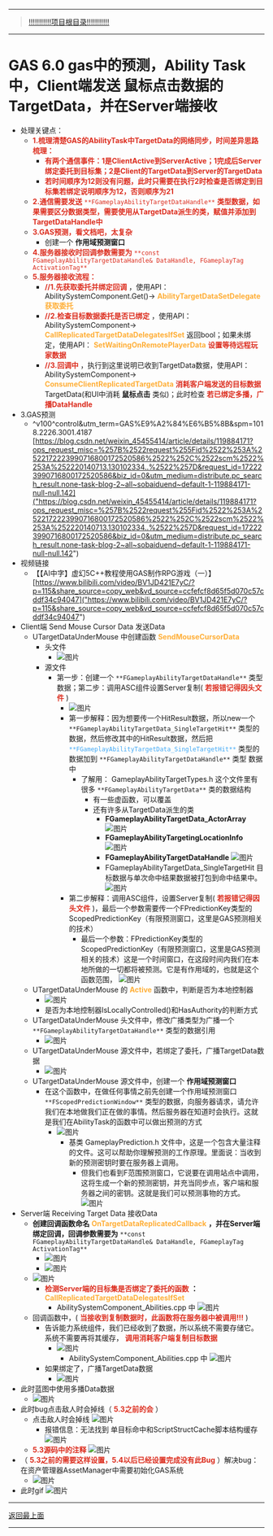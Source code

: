 ___________________________________________________________________________________________
> [!!!!!!!!!!!项目根目录!!!!!!!!!!!](./!!!!!!!!!!!项目目录!!!!!!!!!!!.md)

___________________________________________________________________________________________

# GAS 6.0 gas中的预测，Ability Task中，Client端发送 鼠标点击数据的TargetData，并在Server端接收
- 处理关键点：
    - <font color=#DC2D1E>**1.梳理清楚GAS的AbilityTask中TargetData的网络同步，时间差异思路梳理：**</font>
        - <font color=#DC2D1E>**有两个通信事件：1是ClientActive到ServerActive；1完成后Server绑定委托到目标集；2是Client的TargetData到Server的TargetData**</font>
        - <font color=#DC2D1E>**若时间顺序为12则没有问题，此时只需要在执行2时检查是否绑定到目标集若绑定说明顺序为12，否则顺序为21**</font>
    - <font color=#DC2D1E>**2.通信需要发送**</font> <font color=#DC2D1E>`**FGameplayAbilityTargetDataHandle**`</font> <font color=#DC2D1E>**类型数据，如果需要区分数据类型，需要使用从TargetData派生的类，赋值并添加到TargetDataHandle中**</font>
    - <font color=#DC2D1E>**3.GAS预测，看文档吧，太复杂**</font>
        - 创建一个 **作用域预测窗口**
    - <font color=#DC2D1E>**4.服务器接收时回调参数需要为**</font> <font color=#DC2D1E>`**const FGameplayAbilityTargetDataHandle& DataHandle, FGameplayTag ActivationTag**`</font>
    - <font color=#DC2D1E>**5.服务器接收流程：**</font>
        - <font color=#DC2D1E>**//1.先获取委托并绑定回调**</font> ，使用API：AbilitySystemComponent.Get()-> <font color=#FFAF38>**AbilityTargetDataSetDelegate获取委托**</font>
        - <font color=#DC2D1E>**//2.检查目标数据委托是否已绑定**</font> ，使用API：AbilitySystemComponent-> <font color=#FFAF38>**CallReplicatedTargetDataDelegatesIfSet**</font> 返回bool；如果未绑定，使用API： <font color=#FFAF38>**SetWaitingOnRemotePlayerData**</font> <font color=#DC2D1E>**设置等待远程玩家数据**</font>
        - <font color=#DC2D1E>**//3.回调中**</font> ，执行到这里说明已收到TargetData数据，使用API：AbilitySystemComponent-> <font color=#FFAF38>**ConsumeClientReplicatedTargetData**</font> <font color=#DC2D1E>**消耗客户端发送的目标数据**</font> TargetData(和UI中消耗 **鼠标点击** 类似)；此时检查 <font color=#DC2D1E>**若已绑定多播，广播DataHandle**</font>
- 3.GAS预测
    - ^v100^control&utm_term=GAS%E9%A2%84%E6%B5%8B&spm=1018.2226.3001.4187 [https://blog.csdn.net/weixin_45455414/article/details/119884171?ops_request_misc=%257B%2522request%255Fid%2522%253A%2522172223990716800172520586%2522%252C%2522scm%2522%253A%252220140713.130102334..%2522%257D&request_id=172223990716800172520586&biz_id=0&utm_medium=distribute.pc_search_result.none-task-blog-2~all~sobaiduend~default-1-119884171-null-null.142]("https://blog.csdn.net/weixin_45455414/article/details/119884171?ops_request_misc=%257B%2522request%255Fid%2522%253A%2522172223990716800172520586%2522%252C%2522scm%2522%253A%252220140713.130102334..%2522%257D&request_id=172223990716800172520586&biz_id=0&utm_medium=distribute.pc_search_result.none-task-blog-2~all~sobaiduend~default-1-119884171-null-null.142")
- 视频链接
    - 【【AI中字】虚幻5C++教程使用GAS制作RPG游戏（一）】 [https://www.bilibili.com/video/BV1JD421E7yC/?p=115&share_source=copy_web&vd_source=ccfefcf8d65f5d070c57cddf34c94047]("https://www.bilibili.com/video/BV1JD421E7yC/?p=115&share_source=copy_web&vd_source=ccfefcf8d65f5d070c57cddf34c94047")
- Client端 Send Mouse Cursor Data 发送Data
    - UTargetDataUnderMouse 中创建函数 <font color=#FFAF38>**SendMouseCursorData**</font>
        - 头文件
            -  ![图片](https://github.com/liyunlong618/MyNote/blob/master/%E8%99%9A%E5%B9%BBC++/%E6%A8%A1%E5%9D%97/GAS/GAS%E7%AC%AC%E4%BA%8C%E5%AD%A3-%E6%9A%97%E9%BB%91%E7%A0%B4%E5%9D%8F%E7%A5%9ELike%E6%B8%B8%E6%88%8F/%E9%85%8D%E5%9B%BE/GAS_6.0/GAS%206.0%20gas%E4%B8%AD%E7%9A%84%E9%A2%84%E6%B5%8B%EF%BC%8CAbility%20Task%E4%B8%AD%EF%BC%8CClient%E7%AB%AF%E5%8F%91%E9%80%81%20%E9%BC%A0%E6%A0%87%E7%82%B9%E5%87%BB%E6%95%B0%E6%8D%AE%E7%9A%84TargetData%EF%BC%8C%E5%B9%B6%E5%9C%A8Server%E7%AB%AF%E6%8E%A5%E6%94%B6-%E5%B9%95%E5%B8%83%E5%9B%BE%E7%89%87-891325-102475.png?raw=true)
        - 源文件
            - 第一步：创建一个 `**FGameplayAbilityTargetDataHandle**` 类型数据；第二步：调用ASC组件设置Server复制( <font color=#DC2D1E>**若报错记得因头文件**</font> )
                -  ![图片](https://github.com/liyunlong618/MyNote/blob/master/%E8%99%9A%E5%B9%BBC++/%E6%A8%A1%E5%9D%97/GAS/GAS%E7%AC%AC%E4%BA%8C%E5%AD%A3-%E6%9A%97%E9%BB%91%E7%A0%B4%E5%9D%8F%E7%A5%9ELike%E6%B8%B8%E6%88%8F/%E9%85%8D%E5%9B%BE/GAS_6.0/GAS%206.0%20gas%E4%B8%AD%E7%9A%84%E9%A2%84%E6%B5%8B%EF%BC%8CAbility%20Task%E4%B8%AD%EF%BC%8CClient%E7%AB%AF%E5%8F%91%E9%80%81%20%E9%BC%A0%E6%A0%87%E7%82%B9%E5%87%BB%E6%95%B0%E6%8D%AE%E7%9A%84TargetData%EF%BC%8C%E5%B9%B6%E5%9C%A8Server%E7%AB%AF%E6%8E%A5%E6%94%B6-%E5%B9%95%E5%B8%83%E5%9B%BE%E7%89%87-811042-38952.png?raw=true)
                - 第一步解释：因为想要传一个HitResult数据，所以new一个 `**FGameplayAbilityTargetData_SingleTargetHit**` 类型的数据，然后修改其中的HitResult数据，然后把 <font color=#40A8F5>`**FGameplayAbilityTargetData_SingleTargetHit**`</font> 类型的数据加到 `**FGameplayAbilityTargetDataHandle**` 类型 数据中
                    - 了解用： GameplayAbilityTargetTypes.h 这个文件里有很多 `**FGameplayAbilityTargetData**` 类的数据结构
                        - 有一些虚函数，可以覆盖
                        - 还有许多从TargetData派生的类
                            - **FGameplayAbilityTargetData_ActorArray** ![图片](https://github.com/liyunlong618/MyNote/blob/master/%E8%99%9A%E5%B9%BBC++/%E6%A8%A1%E5%9D%97/GAS/GAS%E7%AC%AC%E4%BA%8C%E5%AD%A3-%E6%9A%97%E9%BB%91%E7%A0%B4%E5%9D%8F%E7%A5%9ELike%E6%B8%B8%E6%88%8F/%E9%85%8D%E5%9B%BE/GAS_6.0/GAS%206.0%20gas%E4%B8%AD%E7%9A%84%E9%A2%84%E6%B5%8B%EF%BC%8CAbility%20Task%E4%B8%AD%EF%BC%8CClient%E7%AB%AF%E5%8F%91%E9%80%81%20%E9%BC%A0%E6%A0%87%E7%82%B9%E5%87%BB%E6%95%B0%E6%8D%AE%E7%9A%84TargetData%EF%BC%8C%E5%B9%B6%E5%9C%A8Server%E7%AB%AF%E6%8E%A5%E6%94%B6-%E5%B9%95%E5%B8%83%E5%9B%BE%E7%89%87-480671-485425.png?raw=true)
                            - **FGameplayAbilityTargetingLocationInfo** ![图片](https://github.com/liyunlong618/MyNote/blob/master/%E8%99%9A%E5%B9%BBC++/%E6%A8%A1%E5%9D%97/GAS/GAS%E7%AC%AC%E4%BA%8C%E5%AD%A3-%E6%9A%97%E9%BB%91%E7%A0%B4%E5%9D%8F%E7%A5%9ELike%E6%B8%B8%E6%88%8F/%E9%85%8D%E5%9B%BE/GAS_6.0/GAS%206.0%20gas%E4%B8%AD%E7%9A%84%E9%A2%84%E6%B5%8B%EF%BC%8CAbility%20Task%E4%B8%AD%EF%BC%8CClient%E7%AB%AF%E5%8F%91%E9%80%81%20%E9%BC%A0%E6%A0%87%E7%82%B9%E5%87%BB%E6%95%B0%E6%8D%AE%E7%9A%84TargetData%EF%BC%8C%E5%B9%B6%E5%9C%A8Server%E7%AB%AF%E6%8E%A5%E6%94%B6-%E5%B9%95%E5%B8%83%E5%9B%BE%E7%89%87-949218-562035.png?raw=true)
                            - **FGameplayAbilityTargetDataHandle** ![图片](https://github.com/liyunlong618/MyNote/blob/master/%E8%99%9A%E5%B9%BBC++/%E6%A8%A1%E5%9D%97/GAS/GAS%E7%AC%AC%E4%BA%8C%E5%AD%A3-%E6%9A%97%E9%BB%91%E7%A0%B4%E5%9D%8F%E7%A5%9ELike%E6%B8%B8%E6%88%8F/%E9%85%8D%E5%9B%BE/GAS_6.0/GAS%206.0%20gas%E4%B8%AD%E7%9A%84%E9%A2%84%E6%B5%8B%EF%BC%8CAbility%20Task%E4%B8%AD%EF%BC%8CClient%E7%AB%AF%E5%8F%91%E9%80%81%20%E9%BC%A0%E6%A0%87%E7%82%B9%E5%87%BB%E6%95%B0%E6%8D%AE%E7%9A%84TargetData%EF%BC%8C%E5%B9%B6%E5%9C%A8Server%E7%AB%AF%E6%8E%A5%E6%94%B6-%E5%B9%95%E5%B8%83%E5%9B%BE%E7%89%87-569426-221959.png?raw=true)
                            - FGameplayAbilityTargetData_SingleTargetHit 目标数据与单次命中结果数据被打包到命中结果中。 ![图片](https://github.com/liyunlong618/MyNote/blob/master/%E8%99%9A%E5%B9%BBC++/%E6%A8%A1%E5%9D%97/GAS/GAS%E7%AC%AC%E4%BA%8C%E5%AD%A3-%E6%9A%97%E9%BB%91%E7%A0%B4%E5%9D%8F%E7%A5%9ELike%E6%B8%B8%E6%88%8F/%E9%85%8D%E5%9B%BE/GAS_6.0/GAS%206.0%20gas%E4%B8%AD%E7%9A%84%E9%A2%84%E6%B5%8B%EF%BC%8CAbility%20Task%E4%B8%AD%EF%BC%8CClient%E7%AB%AF%E5%8F%91%E9%80%81%20%E9%BC%A0%E6%A0%87%E7%82%B9%E5%87%BB%E6%95%B0%E6%8D%AE%E7%9A%84TargetData%EF%BC%8C%E5%B9%B6%E5%9C%A8Server%E7%AB%AF%E6%8E%A5%E6%94%B6-%E5%B9%95%E5%B8%83%E5%9B%BE%E7%89%87-783397-236279.png?raw=true)
                - 第二步解释：调用ASC组件，设置Server复制( <font color=#DC2D1E>**若报错记得因头文件**</font> )，最后一个参数需要传一个FPredictionKey类型的 ScopedPredictionKey（有限预测窗口，这里是GAS预测相关的技术）
                    - 最后一个参数：FPredictionKey类型的 ScopedPredictionKey（有限预测窗口，这里是GAS预测相关的技术）这是一个时间窗口，在这段时间内我们在本地所做的一切都将被预测。它是有作用域的，也就是这个函数范围， ![图片](https://github.com/liyunlong618/MyNote/blob/master/%E8%99%9A%E5%B9%BBC++/%E6%A8%A1%E5%9D%97/GAS/GAS%E7%AC%AC%E4%BA%8C%E5%AD%A3-%E6%9A%97%E9%BB%91%E7%A0%B4%E5%9D%8F%E7%A5%9ELike%E6%B8%B8%E6%88%8F/%E9%85%8D%E5%9B%BE/GAS_6.0/GAS%206.0%20gas%E4%B8%AD%E7%9A%84%E9%A2%84%E6%B5%8B%EF%BC%8CAbility%20Task%E4%B8%AD%EF%BC%8CClient%E7%AB%AF%E5%8F%91%E9%80%81%20%E9%BC%A0%E6%A0%87%E7%82%B9%E5%87%BB%E6%95%B0%E6%8D%AE%E7%9A%84TargetData%EF%BC%8C%E5%B9%B6%E5%9C%A8Server%E7%AB%AF%E6%8E%A5%E6%94%B6-%E5%B9%95%E5%B8%83%E5%9B%BE%E7%89%87-486895-199755.png?raw=true)
    - UTargetDataUnderMouse 的 <font color=#FFAF38>**Active**</font> 函数中，判断是否为本地控制器
        -  ![图片](https://github.com/liyunlong618/MyNote/blob/master/%E8%99%9A%E5%B9%BBC++/%E6%A8%A1%E5%9D%97/GAS/GAS%E7%AC%AC%E4%BA%8C%E5%AD%A3-%E6%9A%97%E9%BB%91%E7%A0%B4%E5%9D%8F%E7%A5%9ELike%E6%B8%B8%E6%88%8F/%E9%85%8D%E5%9B%BE/GAS_6.0/GAS%206.0%20gas%E4%B8%AD%E7%9A%84%E9%A2%84%E6%B5%8B%EF%BC%8CAbility%20Task%E4%B8%AD%EF%BC%8CClient%E7%AB%AF%E5%8F%91%E9%80%81%20%E9%BC%A0%E6%A0%87%E7%82%B9%E5%87%BB%E6%95%B0%E6%8D%AE%E7%9A%84TargetData%EF%BC%8C%E5%B9%B6%E5%9C%A8Server%E7%AB%AF%E6%8E%A5%E6%94%B6-%E5%B9%95%E5%B8%83%E5%9B%BE%E7%89%87-990165-848812.png?raw=true)
        - 是否为本地控制器IsLocallyControlled()和HasAuthority的判断方式
    - UTargetDataUnderMouse 头文件中，修改广播类型为广播一个 `**FGameplayAbilityTargetDataHandle**` 类型的数据引用
        -  ![图片](https://github.com/liyunlong618/MyNote/blob/master/%E8%99%9A%E5%B9%BBC++/%E6%A8%A1%E5%9D%97/GAS/GAS%E7%AC%AC%E4%BA%8C%E5%AD%A3-%E6%9A%97%E9%BB%91%E7%A0%B4%E5%9D%8F%E7%A5%9ELike%E6%B8%B8%E6%88%8F/%E9%85%8D%E5%9B%BE/GAS_6.0/GAS%206.0%20gas%E4%B8%AD%E7%9A%84%E9%A2%84%E6%B5%8B%EF%BC%8CAbility%20Task%E4%B8%AD%EF%BC%8CClient%E7%AB%AF%E5%8F%91%E9%80%81%20%E9%BC%A0%E6%A0%87%E7%82%B9%E5%87%BB%E6%95%B0%E6%8D%AE%E7%9A%84TargetData%EF%BC%8C%E5%B9%B6%E5%9C%A8Server%E7%AB%AF%E6%8E%A5%E6%94%B6-%E5%B9%95%E5%B8%83%E5%9B%BE%E7%89%87-245424-547223.png?raw=true)
    - UTargetDataUnderMouse 源文件中，若绑定了委托，广播TargetData数据
        -  ![图片](https://github.com/liyunlong618/MyNote/blob/master/%E8%99%9A%E5%B9%BBC++/%E6%A8%A1%E5%9D%97/GAS/GAS%E7%AC%AC%E4%BA%8C%E5%AD%A3-%E6%9A%97%E9%BB%91%E7%A0%B4%E5%9D%8F%E7%A5%9ELike%E6%B8%B8%E6%88%8F/%E9%85%8D%E5%9B%BE/GAS_6.0/GAS%206.0%20gas%E4%B8%AD%E7%9A%84%E9%A2%84%E6%B5%8B%EF%BC%8CAbility%20Task%E4%B8%AD%EF%BC%8CClient%E7%AB%AF%E5%8F%91%E9%80%81%20%E9%BC%A0%E6%A0%87%E7%82%B9%E5%87%BB%E6%95%B0%E6%8D%AE%E7%9A%84TargetData%EF%BC%8C%E5%B9%B6%E5%9C%A8Server%E7%AB%AF%E6%8E%A5%E6%94%B6-%E5%B9%95%E5%B8%83%E5%9B%BE%E7%89%87-315942-110476.png?raw=true)
    - UTargetDataUnderMouse 源文件中，创建一个 **作用域预测窗口**
        - 在这个函数中，在做任何事情之前先创建一个作用域预测窗口 `**FScopedPredictionWindow**` 类型的数据，向服务器请求，请允许我们在本地做我们正在做的事情。然后服务器在知道时会执行。这就是我们在AbilityTask的函数中可以做出预测的方式
            -  ![图片](https://github.com/liyunlong618/MyNote/blob/master/%E8%99%9A%E5%B9%BBC++/%E6%A8%A1%E5%9D%97/GAS/GAS%E7%AC%AC%E4%BA%8C%E5%AD%A3-%E6%9A%97%E9%BB%91%E7%A0%B4%E5%9D%8F%E7%A5%9ELike%E6%B8%B8%E6%88%8F/%E9%85%8D%E5%9B%BE/GAS_6.0/GAS%206.0%20gas%E4%B8%AD%E7%9A%84%E9%A2%84%E6%B5%8B%EF%BC%8CAbility%20Task%E4%B8%AD%EF%BC%8CClient%E7%AB%AF%E5%8F%91%E9%80%81%20%E9%BC%A0%E6%A0%87%E7%82%B9%E5%87%BB%E6%95%B0%E6%8D%AE%E7%9A%84TargetData%EF%BC%8C%E5%B9%B6%E5%9C%A8Server%E7%AB%AF%E6%8E%A5%E6%94%B6-%E5%B9%95%E5%B8%83%E5%9B%BE%E7%89%87-516757-895138.png?raw=true)
                - 基类 GameplayPrediction.h 文件中，这是一个包含大量注释的文件。这可以帮助你理解预测的工作原理。里面说：当收到新的预测密钥时要在服务器上调用。
                    - 但我们也看到F范围预测窗口，它说要在调用站点中调用，这将生成一个新的预测密钥，并充当同步点，客户端和服务器之间的密钥。这就是我们可以预测事物的方式。 ![图片](https://github.com/liyunlong618/MyNote/blob/master/%E8%99%9A%E5%B9%BBC++/%E6%A8%A1%E5%9D%97/GAS/GAS%E7%AC%AC%E4%BA%8C%E5%AD%A3-%E6%9A%97%E9%BB%91%E7%A0%B4%E5%9D%8F%E7%A5%9ELike%E6%B8%B8%E6%88%8F/%E9%85%8D%E5%9B%BE/GAS_6.0/GAS%206.0%20gas%E4%B8%AD%E7%9A%84%E9%A2%84%E6%B5%8B%EF%BC%8CAbility%20Task%E4%B8%AD%EF%BC%8CClient%E7%AB%AF%E5%8F%91%E9%80%81%20%E9%BC%A0%E6%A0%87%E7%82%B9%E5%87%BB%E6%95%B0%E6%8D%AE%E7%9A%84TargetData%EF%BC%8C%E5%B9%B6%E5%9C%A8Server%E7%AB%AF%E6%8E%A5%E6%94%B6-%E5%B9%95%E5%B8%83%E5%9B%BE%E7%89%87-971638-838371.png?raw=true)
- Server端 Receiving Target Data 接收Data
    - **创建回调函数命名** <font color=#FFAF38>**OnTargetDataReplicatedCallback**</font> **，并在Server端绑定回调，回调参数需要为** `**const FGameplayAbilityTargetDataHandle& DataHandle, FGameplayTag ActivationTag**`
        -  ![图片](https://github.com/liyunlong618/MyNote/blob/master/%E8%99%9A%E5%B9%BBC++/%E6%A8%A1%E5%9D%97/GAS/GAS%E7%AC%AC%E4%BA%8C%E5%AD%A3-%E6%9A%97%E9%BB%91%E7%A0%B4%E5%9D%8F%E7%A5%9ELike%E6%B8%B8%E6%88%8F/%E9%85%8D%E5%9B%BE/GAS_6.0/GAS%206.0%20gas%E4%B8%AD%E7%9A%84%E9%A2%84%E6%B5%8B%EF%BC%8CAbility%20Task%E4%B8%AD%EF%BC%8CClient%E7%AB%AF%E5%8F%91%E9%80%81%20%E9%BC%A0%E6%A0%87%E7%82%B9%E5%87%BB%E6%95%B0%E6%8D%AE%E7%9A%84TargetData%EF%BC%8C%E5%B9%B6%E5%9C%A8Server%E7%AB%AF%E6%8E%A5%E6%94%B6-%E5%B9%95%E5%B8%83%E5%9B%BE%E7%89%87-809521-178922.png?raw=true)
        -  ![图片](https://github.com/liyunlong618/MyNote/blob/master/%E8%99%9A%E5%B9%BBC++/%E6%A8%A1%E5%9D%97/GAS/GAS%E7%AC%AC%E4%BA%8C%E5%AD%A3-%E6%9A%97%E9%BB%91%E7%A0%B4%E5%9D%8F%E7%A5%9ELike%E6%B8%B8%E6%88%8F/%E9%85%8D%E5%9B%BE/GAS_6.0/GAS%206.0%20gas%E4%B8%AD%E7%9A%84%E9%A2%84%E6%B5%8B%EF%BC%8CAbility%20Task%E4%B8%AD%EF%BC%8CClient%E7%AB%AF%E5%8F%91%E9%80%81%20%E9%BC%A0%E6%A0%87%E7%82%B9%E5%87%BB%E6%95%B0%E6%8D%AE%E7%9A%84TargetData%EF%BC%8C%E5%B9%B6%E5%9C%A8Server%E7%AB%AF%E6%8E%A5%E6%94%B6-%E5%B9%95%E5%B8%83%E5%9B%BE%E7%89%87-133792-861878.png?raw=true)
    -  ![图片](https://github.com/liyunlong618/MyNote/blob/master/%E8%99%9A%E5%B9%BBC++/%E6%A8%A1%E5%9D%97/GAS/GAS%E7%AC%AC%E4%BA%8C%E5%AD%A3-%E6%9A%97%E9%BB%91%E7%A0%B4%E5%9D%8F%E7%A5%9ELike%E6%B8%B8%E6%88%8F/%E9%85%8D%E5%9B%BE/GAS_6.0/GAS%206.0%20gas%E4%B8%AD%E7%9A%84%E9%A2%84%E6%B5%8B%EF%BC%8CAbility%20Task%E4%B8%AD%EF%BC%8CClient%E7%AB%AF%E5%8F%91%E9%80%81%20%E9%BC%A0%E6%A0%87%E7%82%B9%E5%87%BB%E6%95%B0%E6%8D%AE%E7%9A%84TargetData%EF%BC%8C%E5%B9%B6%E5%9C%A8Server%E7%AB%AF%E6%8E%A5%E6%94%B6-%E5%B9%95%E5%B8%83%E5%9B%BE%E7%89%87-372110-943666.png?raw=true)
        - <font color=#DC2D1E>**检测Server端的目标集是否绑定了委托的函数**</font> **：** <font color=#FFAF38>**CallReplicatedTargetDataDelegatesIfSet**</font>
            - AbilitySystemComponent_Abilities.cpp 中 ![图片](https://github.com/liyunlong618/MyNote/blob/master/%E8%99%9A%E5%B9%BBC++/%E6%A8%A1%E5%9D%97/GAS/GAS%E7%AC%AC%E4%BA%8C%E5%AD%A3-%E6%9A%97%E9%BB%91%E7%A0%B4%E5%9D%8F%E7%A5%9ELike%E6%B8%B8%E6%88%8F/%E9%85%8D%E5%9B%BE/GAS_6.0/GAS%206.0%20gas%E4%B8%AD%E7%9A%84%E9%A2%84%E6%B5%8B%EF%BC%8CAbility%20Task%E4%B8%AD%EF%BC%8CClient%E7%AB%AF%E5%8F%91%E9%80%81%20%E9%BC%A0%E6%A0%87%E7%82%B9%E5%87%BB%E6%95%B0%E6%8D%AE%E7%9A%84TargetData%EF%BC%8C%E5%B9%B6%E5%9C%A8Server%E7%AB%AF%E6%8E%A5%E6%94%B6-%E5%B9%95%E5%B8%83%E5%9B%BE%E7%89%87-55581-133199.png?raw=true)
    - 回调函数中，( <font color=#DC2D1E>**当接收到复制数据时，此函数将在服务器中被调用!!!**</font> )
        - 告诉能力系统组件，我们已经收到了数据，所以系统不需要存储它。系统不需要再将其缓存， <font color=#DC2D1E>**调用消耗客户端复制目标数据**</font>
            -  ![图片](https://github.com/liyunlong618/MyNote/blob/master/%E8%99%9A%E5%B9%BBC++/%E6%A8%A1%E5%9D%97/GAS/GAS%E7%AC%AC%E4%BA%8C%E5%AD%A3-%E6%9A%97%E9%BB%91%E7%A0%B4%E5%9D%8F%E7%A5%9ELike%E6%B8%B8%E6%88%8F/%E9%85%8D%E5%9B%BE/GAS_6.0/GAS%206.0%20gas%E4%B8%AD%E7%9A%84%E9%A2%84%E6%B5%8B%EF%BC%8CAbility%20Task%E4%B8%AD%EF%BC%8CClient%E7%AB%AF%E5%8F%91%E9%80%81%20%E9%BC%A0%E6%A0%87%E7%82%B9%E5%87%BB%E6%95%B0%E6%8D%AE%E7%9A%84TargetData%EF%BC%8C%E5%B9%B6%E5%9C%A8Server%E7%AB%AF%E6%8E%A5%E6%94%B6-%E5%B9%95%E5%B8%83%E5%9B%BE%E7%89%87-255497-959328.png?raw=true)
                - AbilitySystemComponent_Abilities.cpp 中 ![图片](https://github.com/liyunlong618/MyNote/blob/master/%E8%99%9A%E5%B9%BBC++/%E6%A8%A1%E5%9D%97/GAS/GAS%E7%AC%AC%E4%BA%8C%E5%AD%A3-%E6%9A%97%E9%BB%91%E7%A0%B4%E5%9D%8F%E7%A5%9ELike%E6%B8%B8%E6%88%8F/%E9%85%8D%E5%9B%BE/GAS_6.0/GAS%206.0%20gas%E4%B8%AD%E7%9A%84%E9%A2%84%E6%B5%8B%EF%BC%8CAbility%20Task%E4%B8%AD%EF%BC%8CClient%E7%AB%AF%E5%8F%91%E9%80%81%20%E9%BC%A0%E6%A0%87%E7%82%B9%E5%87%BB%E6%95%B0%E6%8D%AE%E7%9A%84TargetData%EF%BC%8C%E5%B9%B6%E5%9C%A8Server%E7%AB%AF%E6%8E%A5%E6%94%B6-%E5%B9%95%E5%B8%83%E5%9B%BE%E7%89%87-488770-652710.png?raw=true)
        - 如果绑定了，广播TargetData数据
            -  ![图片](https://github.com/liyunlong618/MyNote/blob/master/%E8%99%9A%E5%B9%BBC++/%E6%A8%A1%E5%9D%97/GAS/GAS%E7%AC%AC%E4%BA%8C%E5%AD%A3-%E6%9A%97%E9%BB%91%E7%A0%B4%E5%9D%8F%E7%A5%9ELike%E6%B8%B8%E6%88%8F/%E9%85%8D%E5%9B%BE/GAS_6.0/GAS%206.0%20gas%E4%B8%AD%E7%9A%84%E9%A2%84%E6%B5%8B%EF%BC%8CAbility%20Task%E4%B8%AD%EF%BC%8CClient%E7%AB%AF%E5%8F%91%E9%80%81%20%E9%BC%A0%E6%A0%87%E7%82%B9%E5%87%BB%E6%95%B0%E6%8D%AE%E7%9A%84TargetData%EF%BC%8C%E5%B9%B6%E5%9C%A8Server%E7%AB%AF%E6%8E%A5%E6%94%B6-%E5%B9%95%E5%B8%83%E5%9B%BE%E7%89%87-755264-905687.png?raw=true)
- 此时蓝图中使用多播Data数据
    -  ![图片](https://github.com/liyunlong618/MyNote/blob/master/%E8%99%9A%E5%B9%BBC++/%E6%A8%A1%E5%9D%97/GAS/GAS%E7%AC%AC%E4%BA%8C%E5%AD%A3-%E6%9A%97%E9%BB%91%E7%A0%B4%E5%9D%8F%E7%A5%9ELike%E6%B8%B8%E6%88%8F/%E9%85%8D%E5%9B%BE/GAS_6.0/GAS%206.0%20gas%E4%B8%AD%E7%9A%84%E9%A2%84%E6%B5%8B%EF%BC%8CAbility%20Task%E4%B8%AD%EF%BC%8CClient%E7%AB%AF%E5%8F%91%E9%80%81%20%E9%BC%A0%E6%A0%87%E7%82%B9%E5%87%BB%E6%95%B0%E6%8D%AE%E7%9A%84TargetData%EF%BC%8C%E5%B9%B6%E5%9C%A8Server%E7%AB%AF%E6%8E%A5%E6%94%B6-%E5%B9%95%E5%B8%83%E5%9B%BE%E7%89%87-913650-446150.png?raw=true)
- 此时bug点击敌人时会掉线（ <font color=#DC2D1E>**5.3之前的会**</font> ）
    - 点击敌人时会掉线 ![图片](https://github.com/liyunlong618/MyNote/blob/master/%E8%99%9A%E5%B9%BBC++/%E6%A8%A1%E5%9D%97/GAS/GAS%E7%AC%AC%E4%BA%8C%E5%AD%A3-%E6%9A%97%E9%BB%91%E7%A0%B4%E5%9D%8F%E7%A5%9ELike%E6%B8%B8%E6%88%8F/%E9%85%8D%E5%9B%BE/GAS_6.0/GAS%206.0%20gas%E4%B8%AD%E7%9A%84%E9%A2%84%E6%B5%8B%EF%BC%8CAbility%20Task%E4%B8%AD%EF%BC%8CClient%E7%AB%AF%E5%8F%91%E9%80%81%20%E9%BC%A0%E6%A0%87%E7%82%B9%E5%87%BB%E6%95%B0%E6%8D%AE%E7%9A%84TargetData%EF%BC%8C%E5%B9%B6%E5%9C%A8Server%E7%AB%AF%E6%8E%A5%E6%94%B6-%E5%B9%95%E5%B8%83%E5%9B%BE%E7%89%87-608285-412676.png?raw=true)
        - 报错信息：无法找到 单目标命中和ScriptStructCache脚本结构缓存 ![图片](https://github.com/liyunlong618/MyNote/blob/master/%E8%99%9A%E5%B9%BBC++/%E6%A8%A1%E5%9D%97/GAS/GAS%E7%AC%AC%E4%BA%8C%E5%AD%A3-%E6%9A%97%E9%BB%91%E7%A0%B4%E5%9D%8F%E7%A5%9ELike%E6%B8%B8%E6%88%8F/%E9%85%8D%E5%9B%BE/GAS_6.0/GAS%206.0%20gas%E4%B8%AD%E7%9A%84%E9%A2%84%E6%B5%8B%EF%BC%8CAbility%20Task%E4%B8%AD%EF%BC%8CClient%E7%AB%AF%E5%8F%91%E9%80%81%20%E9%BC%A0%E6%A0%87%E7%82%B9%E5%87%BB%E6%95%B0%E6%8D%AE%E7%9A%84TargetData%EF%BC%8C%E5%B9%B6%E5%9C%A8Server%E7%AB%AF%E6%8E%A5%E6%94%B6-%E5%B9%95%E5%B8%83%E5%9B%BE%E7%89%87-422477-571568.png?raw=true)
    - <font color=#DC2D1E>**5.3源码中的注释**</font> ![图片](https://github.com/liyunlong618/MyNote/blob/master/%E8%99%9A%E5%B9%BBC++/%E6%A8%A1%E5%9D%97/GAS/GAS%E7%AC%AC%E4%BA%8C%E5%AD%A3-%E6%9A%97%E9%BB%91%E7%A0%B4%E5%9D%8F%E7%A5%9ELike%E6%B8%B8%E6%88%8F/%E9%85%8D%E5%9B%BE/GAS_6.0/GAS%206.0%20gas%E4%B8%AD%E7%9A%84%E9%A2%84%E6%B5%8B%EF%BC%8CAbility%20Task%E4%B8%AD%EF%BC%8CClient%E7%AB%AF%E5%8F%91%E9%80%81%20%E9%BC%A0%E6%A0%87%E7%82%B9%E5%87%BB%E6%95%B0%E6%8D%AE%E7%9A%84TargetData%EF%BC%8C%E5%B9%B6%E5%9C%A8Server%E7%AB%AF%E6%8E%A5%E6%94%B6-%E5%B9%95%E5%B8%83%E5%9B%BE%E7%89%87-412969-528607.png?raw=true)
- （ <font color=#DC2D1E>**5.3之前的需要这样设置，5.4以后已经设置完成没有此Bug**</font> ）解决bug：在资产管理器AssetManager中需要初始化GAS系统
    -  ![图片](https://github.com/liyunlong618/MyNote/blob/master/%E8%99%9A%E5%B9%BBC++/%E6%A8%A1%E5%9D%97/GAS/GAS%E7%AC%AC%E4%BA%8C%E5%AD%A3-%E6%9A%97%E9%BB%91%E7%A0%B4%E5%9D%8F%E7%A5%9ELike%E6%B8%B8%E6%88%8F/%E9%85%8D%E5%9B%BE/GAS_6.0/GAS%206.0%20gas%E4%B8%AD%E7%9A%84%E9%A2%84%E6%B5%8B%EF%BC%8CAbility%20Task%E4%B8%AD%EF%BC%8CClient%E7%AB%AF%E5%8F%91%E9%80%81%20%E9%BC%A0%E6%A0%87%E7%82%B9%E5%87%BB%E6%95%B0%E6%8D%AE%E7%9A%84TargetData%EF%BC%8C%E5%B9%B6%E5%9C%A8Server%E7%AB%AF%E6%8E%A5%E6%94%B6-%E5%B9%95%E5%B8%83%E5%9B%BE%E7%89%87-447236-24879.png?raw=true)
- 此时gif ![图片](https://github.com/liyunlong618/MyNote/blob/master/%E8%99%9A%E5%B9%BBC++/%E6%A8%A1%E5%9D%97/GAS/GAS%E7%AC%AC%E4%BA%8C%E5%AD%A3-%E6%9A%97%E9%BB%91%E7%A0%B4%E5%9D%8F%E7%A5%9ELike%E6%B8%B8%E6%88%8F/%E9%85%8D%E5%9B%BE/GAS_6.0/GAS%206.0%20gas%E4%B8%AD%E7%9A%84%E9%A2%84%E6%B5%8B%EF%BC%8CAbility%20Task%E4%B8%AD%EF%BC%8CClient%E7%AB%AF%E5%8F%91%E9%80%81%20%E9%BC%A0%E6%A0%87%E7%82%B9%E5%87%BB%E6%95%B0%E6%8D%AE%E7%9A%84TargetData%EF%BC%8C%E5%B9%B6%E5%9C%A8Server%E7%AB%AF%E6%8E%A5%E6%94%B6-%E5%B9%95%E5%B8%83%E5%9B%BE%E7%89%87-533825-295885.gif?raw=true)

___________________________________________________________________________________________

[返回最上面](#处理关键点)
___________________________________________________________________________________________